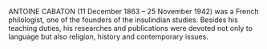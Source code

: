 ANTOINE CABATON (11 December 1863 – 25 November 1942) was a French philologist, one of the founders of the insulindian studies. Besides his teaching duties, his researches and publications were devoted not only to language but also religion, history and contemporary issues.
